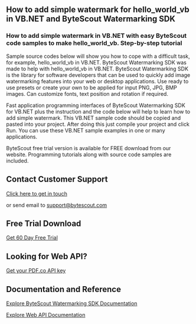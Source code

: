 ## How to add simple watermark for hello_world_vb in VB.NET and ByteScout Watermarking SDK

### How to add simple watermark in VB.NET with easy ByteScout code samples to make hello_world_vb. Step-by-step tutorial

Sample source codes below will show you how to cope with a difficult task, for example, hello_world_vb in VB.NET. ByteScout Watermarking SDK was made to help with hello_world_vb in VB.NET. ByteScout Watermarking SDK is the library for software developers that can be used to quickly add image watermarking features into your web or desktop applications. Use ready to use presets or create your own to be applied for input PNG, JPG, BMP images. Can customize fonts, text position and rotation if required.

Fast application programming interfaces of ByteScout Watermarking SDK for VB.NET plus the instruction and the code below will help to learn how to add simple watermark. This VB.NET sample code should be copied and pasted into your project. After doing this just compile your project and click Run. You can use these VB.NET sample examples in one or many applications.

ByteScout free trial version is available for FREE download from our website. Programming tutorials along with source code samples are included.

## Contact Customer Support

[Click here to get in touch](https://bytescout.zendesk.com/hc/en-us/requests/new?subject=ByteScout%20Watermarking%20SDK%20Question)

or send email to [support@bytescout.com](mailto:support@bytescout.com?subject=ByteScout%20Watermarking%20SDK%20Question) 

## Free Trial Download

[Get 60 Day Free Trial](https://bytescout.com/download/web-installer?utm_source=github-readme)

## Looking for Web API? 

[Get your PDF.co API key](https://pdf.co/documentation/api?utm_source=github-readme)

## Documentation and Reference

[Explore ByteScout Watermarking SDK Documentation](https://bytescout.com/documentation/index.html?utm_source=github-readme)

[Explore Web API Documentation](https://pdf.co/documentation/api?utm_source=github-readme)